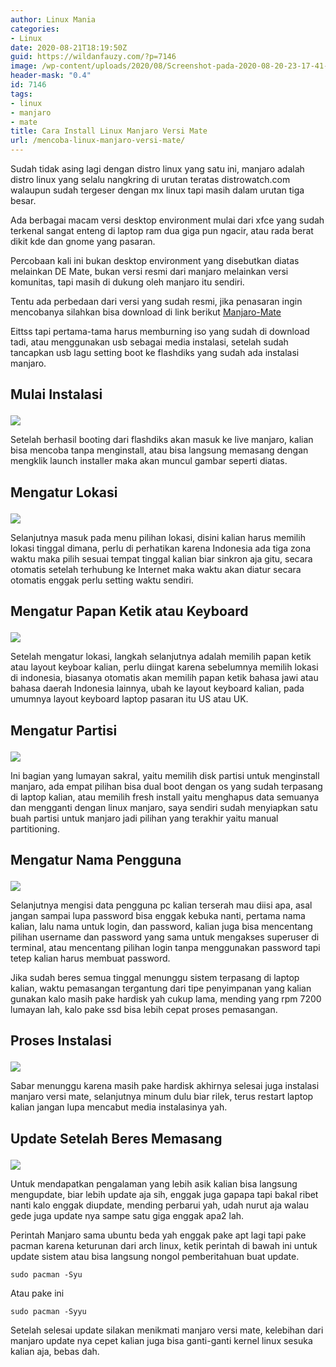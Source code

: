 ```yaml
---
author: Linux Mania
categories:
- Linux
date: 2020-08-21T18:19:50Z
guid: https://wildanfauzy.com/?p=7146
image: /wp-content/uploads/2020/08/Screenshot-pada-2020-08-20-23-17-41-min.png
header-mask: "0.4"
id: 7146
tags:
- linux
- manjaro
- mate
title: Cara Install Linux Manjaro Versi Mate
url: /mencoba-linux-manjaro-versi-mate/
---
```


Sudah tidak asing lagi dengan distro linux yang satu ini, manjaro adalah distro linux yang selalu nangkring di urutan teratas distrowatch.com walaupun sudah tergeser dengan mx linux tapi masih dalam urutan tiga besar.

Ada berbagai macam versi desktop environment mulai dari xfce yang sudah terkenal sangat enteng di laptop ram dua giga pun ngacir, atau rada berat dikit kde dan gnome yang pasaran. 

Percobaan kali ini bukan desktop environment yang disebutkan diatas melainkan DE Mate, bukan versi resmi dari manjaro melainkan versi komunitas, tapi masih di dukung oleh manjaro itu sendiri. 

Tentu ada perbedaan dari versi yang sudah resmi, jika penasaran ingin mencobanya silahkan bisa download di link berikut [Manjaro-Mate](https://manjaro.org/downloads/community/mate/)

Eittss tapi pertama-tama harus memburning iso yang sudah di download tadi, atau menggunakan usb sebagai media instalasi, setelah sudah tancapkan usb lagu setting boot ke flashdiks yang sudah ada instalasi manjaro.

## Mulai Instalasi <figure class="wp-block-image size-large">

![](https://i2.wp.com/wildanfauzy.com/wp-content/uploads/2020/08/Screenshot-at-2020-08-20-15-57-59-min.png?w=768&#038;ssl=1)

Setelah berhasil booting dari flashdiks akan masuk ke live manjaro, kalian bisa mencoba tanpa menginstall, atau bisa langsung memasang dengan mengklik launch installer maka akan muncul gambar seperti diatas.

## Mengatur Lokasi<figure class="wp-block-image size-large">

![](https://i0.wp.com/wildanfauzy.com/wp-content/uploads/2020/08/Screenshot-at-2020-08-20-22-58-51-min.png?resize=768%2C432&#038;ssl=1)

Selanjutnya masuk pada menu pilihan lokasi, disini kalian harus memilih lokasi tinggal dimana, perlu di perhatikan karena Indonesia ada tiga zona waktu maka pilih sesuai tempat tinggal kalian biar sinkron aja gitu, secara otomatis setelah terhubung ke Internet maka waktu akan diatur secara otomatis enggak perlu setting waktu sendiri.

## Mengatur Papan Ketik atau Keyboard <figure class="wp-block-image size-large">

![](https://i2.wp.com/wildanfauzy.com/wp-content/uploads/2020/08/Screenshot-at-2020-08-20-22-59-28-min.png?resize=768%2C432&#038;ssl=1)

Setelah mengatur lokasi, langkah selanjutnya adalah memilih papan ketik atau layout keyboar kalian, perlu diingat karena sebelumnya memilih lokasi di indonesia, biasanya otomatis akan memilih papan ketik bahasa jawi atau bahasa daerah Indonesia lainnya, ubah ke layout keyboard kalian, pada umumnya layout keyboard laptop pasaran itu US atau UK.

## Mengatur Partisi<figure class="wp-block-image size-large">

![](ttps://i2.wp.com/wildanfauzy.com/wp-content/uploads/2020/08/Screenshot-at-2020-08-20-22-59-41-min.png?resize=768%2C432&#038;ssl=1)

Ini bagian yang lumayan sakral, yaitu memilih disk partisi untuk menginstall manjaro, ada empat pilihan bisa dual boot dengan os yang sudah terpasang di laptop kalian, atau memilih fresh install yaitu menghapus data semuanya dan mengganti dengan linux manjaro, saya sendiri sudah menyiapkan satu buah partisi untuk manjaro jadi pilihan yang terakhir yaitu manual partitioning.

## Mengatur Nama Pengguna <figure class="wp-block-image size-large">

![](https://i0.wp.com/wildanfauzy.com/wp-content/uploads/2020/08/Screenshot-at-2020-08-20-23-01-05-min.png?resize=768%2C432&#038;ssl=1)

Selanjutnya mengisi data pengguna pc kalian terserah mau diisi apa, asal jangan sampai lupa password bisa enggak kebuka nanti, pertama nama kalian, lalu nama untuk login, dan password, kalian juga bisa mencentang pilihan username dan password yang sama untuk mengakses superuser di terminal, atau mencentang pilihan login tanpa menggunakan password tapi tetep kalian harus membuat password.

Jika sudah beres semua tinggal menunggu sistem terpasang di laptop kalian, waktu pemasangan tergantung dari tipe penyimpanan yang kalian gunakan kalo masih pake hardisk yah cukup lama, mending yang rpm 7200 lumayan lah, kalo pake ssd bisa lebih cepat proses pemasangan.

## Proses Instalasi <figure class="wp-block-image size-large">

![](https://i0.wp.com/wildanfauzy.com/wp-content/uploads/2020/08/Screenshot-at-2020-08-20-23-12-37-min.png?resize=768%2C432&#038;ssl=1)

Sabar menunggu karena masih pake hardisk akhirnya selesai juga instalasi manjaro versi mate, selanjutnya minum dulu biar rilek, terus restart laptop kalian jangan lupa mencabut media instalasinya yah.

## Update Setelah Beres Memasang <figure class="wp-block-image size-large">

![](https://i1.wp.com/wildanfauzy.com/wp-content/uploads/2020/08/Screenshot-pada-2020-08-20-23-39-53-min.png?resize=768%2C432&#038;ssl=1)

Untuk mendapatkan pengalaman yang lebih asik kalian bisa langsung mengupdate, biar lebih update aja sih, enggak juga gapapa tapi bakal ribet nanti kalo enggak diupdate, mending perbarui yah, udah nurut aja walau gede juga update nya sampe satu giga enggak apa2 lah.

Perintah Manjaro sama ubuntu beda yah enggak pake apt lagi tapi pake pacman karena keturunan dari arch linux, ketik perintah di bawah ini untuk update sistem atau bisa langsung nongol pemberitahuan buat update.

<pre class="wp-block-code"><code>sudo pacman -Syu</code></pre>

Atau pake ini

<pre class="wp-block-code"><code>sudo pacman -Syyu</code></pre>

Setelah selesai update silakan menikmati manjaro versi mate, kelebihan dari manjaro update nya cepet kalian juga bisa ganti-ganti kernel linux sesuka kalian aja, bebas dah.